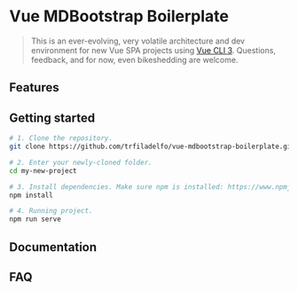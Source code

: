 # Vue MDBootstrap Boilerplate

> This is an ever-evolving, very volatile architecture and dev environment for new Vue SPA projects using [Vue CLI 3](https://github.com/vuejs/vue-cli). Questions, feedback, and for now, even bikeshedding are welcome.

## Features

## Getting started

```bash
# 1. Clone the repository.
git clone https://github.com/trfiladelfo/vue-mdbootstrap-boilerplate.git my-new-project

# 2. Enter your newly-cloned folder.
cd my-new-project

# 3. Install dependencies. Make sure npm is installed: https://www.npmjs.com/get-npm
npm install

# 4. Running project.
npm run serve
```

## Documentation

## FAQ

